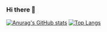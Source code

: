 ### Hi there 👋
[![Anurag's GitHub stats](https://github-readme-stats.vercel.app/api?username=841440416&count_private=true&show_icons=true&theme=radical&repo=github-readme-stats)](https://github.com/anuraghazra/github-readme-stats)
[![Top Langs](https://github-readme-stats.vercel.app/api/top-langs/?username=841440416)](https://github.com/anuraghazra/github-readme-stats)
<!--
**841440416/841440416** is a ✨ _special_ ✨ repository because its `README.md` (this file) appears on your GitHub profile.

Here are some ideas to get you started:

- 🔭 I’m currently working on ...
- 🌱 I’m currently learning ...
- 👯 I’m looking to collaborate on ...
- 🤔 I’m looking for help with ...
- 💬 Ask me about ...
- 📫 How to reach me: ...
- 😄 Pronouns: ...
- ⚡ Fun fact: ...
-->

